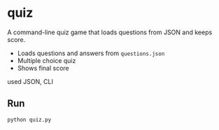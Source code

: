 # quiz


A command-line quiz game that loads questions from JSON and keeps score.


- Loads questions and answers from `questions.json`
- Multiple choice quiz
- Shows final score

used JSON, CLI

## Run
```bash
python quiz.py
